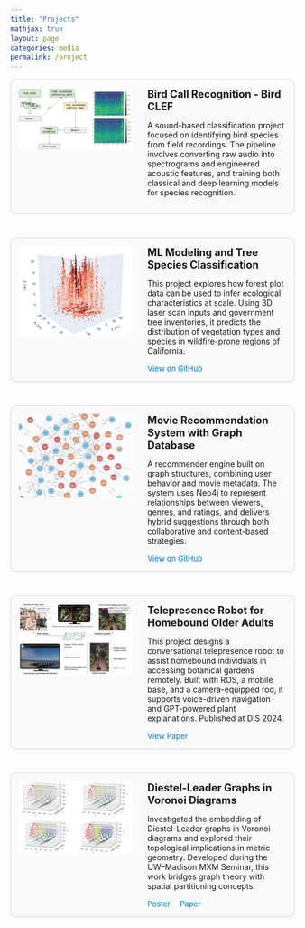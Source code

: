 ```yaml
---
title: "Projects"
mathjax: true
layout: page
categories: media
permalink: /project
---
```


<style>
.project-row {
  display: flex;
  flex-direction: row;
  align-items: flex-start;
  gap: 2em;
  margin-bottom: 3em;
  padding: 1em;
  border: 1px solid #ddd;
  border-radius: 10px;
  box-shadow: 0 2px 6px rgba(0,0,0,0.05);
  background-color: #fafafa;
}

.project-row:hover {
  box-shadow: 0 4px 12px rgba(0,0,0,0.08);
}

/* Dark Mode Support for Projects */
@media (prefers-color-scheme: dark) {
  .project-row {
    background-color: #1a1a1a !important;
    border-color: rgba(74, 144, 226, 0.4) !important;
    box-shadow: 0 2px 6px rgba(0,0,0,0.3) !important;
    color: #ffffff !important;
  }

  .project-row:hover {
    background-color: #2d2d2d !important;
    box-shadow: 0 4px 12px rgba(0,0,0,0.5) !important;
  }

  .project-title {
    color: #ffffff !important;
  }

  .project-content {
    color: #ffffff !important;
  }

  .project-content p {
    color: #e0e0e0 !important;
  }
}

/* Force Dark Mode for Projects */
[data-theme="dark"] .project-row,
.dark-mode .project-row,
html[data-bs-theme="dark"] .project-row {
  background-color: #1a1a1a !important;
  border-color: rgba(74, 144, 226, 0.4) !important;
  box-shadow: 0 2px 6px rgba(0,0,0,0.3) !important;
  color: #ffffff !important;
}

[data-theme="dark"] .project-row:hover,
.dark-mode .project-row:hover,
html[data-bs-theme="dark"] .project-row:hover {
  background-color: #2d2d2d !important;
  box-shadow: 0 4px 12px rgba(0,0,0,0.5) !important;
}

[data-theme="dark"] .project-title,
.dark-mode .project-title,
html[data-bs-theme="dark"] .project-title {
  color: #ffffff !important;
}

[data-theme="dark"] .project-content,
.dark-mode .project-content,
html[data-bs-theme="dark"] .project-content {
  color: #ffffff !important;
}

[data-theme="dark"] .project-content p,
.dark-mode .project-content p,
html[data-bs-theme="dark"] .project-content p {
  color: #e0e0e0 !important;
}

.project-image {
  flex: 0 0 200px;
  max-width: 200px;
  border-radius: 8px;
  object-fit: cover;
}

.project-content {
  flex: 1;
}

.project-title {
  font-size: 1.3em;
  font-weight: bold;
  margin-bottom: 0.4em;
}

.project-links {
  margin-top: 0.8em;
}

.project-links a {
  font-size: 0.95em;
  margin-right: 1em;
  text-decoration: none;
  color: #007acc;
}

.project-links a:hover {
  text-decoration: underline;
}

/* Dark Mode Support for Project Links */
@media (prefers-color-scheme: dark) {
  .project-links a {
    color: #4A90E2 !important;
  }

  .project-links a:hover {
    color: #6BB6FF !important;
  }
}

/* Force Dark Mode for Project Links */
[data-theme="dark"] .project-links a,
.dark-mode .project-links a,
html[data-bs-theme="dark"] .project-links a {
  color: #4A90E2 !important;
}

[data-theme="dark"] .project-links a:hover,
.dark-mode .project-links a:hover,
html[data-bs-theme="dark"] .project-links a:hover {
  color: #6BB6FF !important;
}

/* Mobile Responsive Design for Projects */
@media (max-width: 768px) {
  .project-row {
    flex-direction: column;
    gap: 1em;
    padding: 0.8em;
    margin-bottom: 2em;
  }

  .project-image {
    flex: none;
    max-width: 100%;
    width: 100%;
    height: auto;
    max-height: 200px;
  }

  .project-title {
    font-size: 1.2em;
  }

  .project-content p {
    font-size: 0.9em;
    line-height: 1.5;
  }

  .project-links {
    margin-top: 0.6em;
  }

  .project-links a {
    display: inline-block;
    margin-bottom: 0.5em;
    padding: 0.5em 1em;
    background: rgba(0, 122, 204, 0.1);
    border-radius: 5px;
    border: 1px solid rgba(0, 122, 204, 0.3);
  }
}

@media (max-width: 480px) {
  .project-row {
    padding: 0.6em;
    margin-bottom: 1.5em;
  }

  .project-title {
    font-size: 1.1em;
  }

  .project-content p {
    font-size: 0.85em;
  }

  .project-links a {
    font-size: 0.9em;
    padding: 0.4em 0.8em;
  }
}
</style>

<div class="project-row">
  <img src="/assets/bird-preview.png" alt="Bird project" class="project-image">
  <div class="project-content">
    <div class="project-title">Bird Call Recognition - Bird CLEF</div>
    <p>A sound-based classification project focused on identifying bird species from field recordings. The pipeline involves converting raw audio into spectrograms and engineered acoustic features, and training both classical and deep learning models for species recognition.</p>
  </div>
</div>

<div class="project-row">
  <img src="/assets/fire-preview.jpg.png" alt="Tree Species Classification" class="project-image">
  <div class="project-content">
    <div class="project-title">ML Modeling and Tree Species Classification</div>
    <p>This project explores how forest plot data can be used to infer ecological characteristics at scale. Using 3D laser scan inputs and government tree inventories, it predicts the distribution of vegetation types and species in wildfire-prone regions of California.</p>
    <div class="project-links">
      <a href="https://github.com/Shwyu/Fire-Ready-Forests-Data-Challenge" target="_blank">View on GitHub</a>
    </div>
  </div>
</div>

<div class="project-row">
  <img src="/assets/movie-preview.jpg.png" alt="Movie Recommendation" class="project-image">
  <div class="project-content">
    <div class="project-title">Movie Recommendation System with Graph Database</div>
    <p>A recommender engine built on graph structures, combining user behavior and movie metadata. The system uses Neo4j to represent relationships between viewers, genres, and ratings, and delivers hybrid suggestions through both collaborative and content-based strategies.</p>
    <div class="project-links">
      <a href="https://github.com/Valier-Juri/DSC202-movie-recommendation-database" target="_blank">View on GitHub</a>
    </div>
  </div>
</div>

<div class="project-row">
  <img src="/assets/telerobot2elderly.jpg" alt="Telepresence robot project" class="project-image">
  <div class="project-content">
    <div class="project-title">Telepresence Robot for Homebound Older Adults</div>
    <p>This project designs a conversational telepresence robot to assist homebound individuals in accessing botanical gardens remotely. Built with ROS, a mobile base, and a camera-equipped rod, it supports voice-driven navigation and GPT-powered plant explanations. Published at DIS 2024.</p>
    <div class="project-links">
      <a href="https://dl.acm.org/doi/pdf/10.1145/3643834.3660710" target="_blank">View Paper</a>
    </div>
  </div>
</div>

<div class="project-row">
  <img src="/assets/6.jpg.png" alt="Voronoi diagram with Diestel-Leader graph" class="project-image">
  <div class="project-content">
    <div class="project-title">Diestel-Leader Graphs in Voronoi Diagrams</div>
    <p>Investigated the embedding of Diestel-Leader graphs in Voronoi diagrams and explored their topological implications in metric geometry. Developed during the UW–Madison MXM Seminar, this work bridges graph theory with spatial partitioning concepts.</p>
    <div class="project-links">
      <a href="/assets/MXM_Diestel_Leader_Voronoi.pdf" target="_blank">Poster</a>
      <a href="/assets/MXM_Paper_Diestel_Leader.pdf" target="_blank">Paper</a>
    </div>
  </div>
</div>
